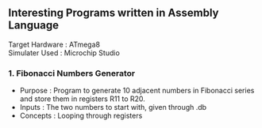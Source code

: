 ## Interesting Programs written in Assembly Language
Target Hardware : ATmega8\
Simulater Used : Microchip Studio

### 1. Fibonacci Numbers Generator
- Purpose : Program to generate 10 adjacent numbers in Fibonacci series and store them in registers R11 to R20. 
- Inputs : The two numbers to start with, given through .db 
- Concepts : Looping through registers
